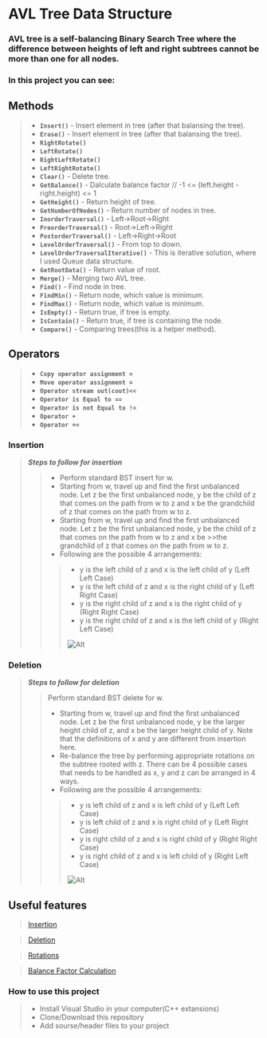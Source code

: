 # AVL Tree Data Structure
### AVL tree is a self-balancing Binary Search Tree where the difference between heights of left and right subtrees cannot be more than one for all nodes. 

### In this project you can see:

## **Methods**
 >- **`Insert()`** - Insert element in tree (after that balansing the tree). 
 >- **`Erase()`** - Insert element in tree (after that balansing the tree).
 >- **`RightRotate()`**
 >- **`LeftRotate()`** 
 >- **`RightLeftRotate()`**
 >- **`LeftRightRotate()`**
 >- **`Clear()`** - Delete tree.
 >- **`GetBalance()`** - Dalculate balance factor //   -1 <= (left.height - right.height) <= 1
 >- **`GetHeight()`** - Return height of tree.
 >- **`GetNumberOfNodes()`** - Return number of nodes in tree.
 >- **`InorderTraversal()`** - Left->Root->Right
 >- **`PreorderTraversal()`** - Root->Left->Right
 >- **`PostorderTraversal()`** - Left->Right->Root
 >- **`LevelOrderTraversal()`** - From top to down.
 >- **`LevelOrderTraversalIterative()`** - This is iterative solution, where I used Queue data structure.
 >- **`GetRootData()`** - Return value of root.
 >- **`Merge()`** - Merging two AVL tree.
 >- **`Find()`** - Find node in tree.
 >- **`FindMin()`** - Return node, which value is minimum.
 >- **`FindMax()`** - Return node, which value is minimum.
 >- **`IsEmpty()`** - Return true, if tree is empty.
 >- **`IsContain()`** - Return true, if tree is containing the node.
 >- **`Compare()`** - Comparing trees(this is a helper method).

## Operators
 >- **`Copy operator assignment =`**
 >- **`Move operator assignment =`**
 >- **`Operator stream out(cout)<<`**
 >- **`Operator is Equal to ==`**
 >- **`Operator is not Equal to !=`**
 >- **`Operator +`**
 >- **`Operator +=`**

### **Insertion**
>**_Steps to follow for insertion_**
>>- Perform standard BST insert for w. 
>>- Starting from w, travel up and find the first unbalanced node. Let z be the first unbalanced node, y be the child of z that comes on the path from w to z and x be the grandchild of z that comes on the path from w to z. 
>>- Starting from w, travel up and find the first unbalanced node. Let z be the first unbalanced node, y be the child of z that comes on the path from w to z and x be >>the grandchild of z that comes on the path from w to z. 
>>- Following are the possible 4 arrangements:
>>>- y is the left child of z and x is the left child of y (Left Left Case)  
>>>- y is the left child of z and x is the right child of y (Left Right Case) 
>>>- y is the right child of z and x is the right child of y (Right Right Case) 
>>>- y is the right child of z and x is the left child of y (Right Left Case)
>>>
>>>![Alt](https://i.ytimg.com/vi/_nyt5QYel3Q/maxresdefault.jpg)

### **Deletion**
>**_Steps to follow for deletion_**
>>Perform standard BST delete for w. 
>>- Starting from w, travel up and find the first unbalanced node. Let z be the first unbalanced node, y be the larger height child of z, and x be the larger height child of y. Note that the definitions of x and y are different from insertion here. 
>>- Re-balance the tree by performing appropriate rotations on the subtree rooted with z. There can be 4 possible cases that needs to be handled as x, y and z can be arranged in 4 ways. 
>>- Following are the possible 4 arrangements: 
>>>- y is left child of z and x is left child of y (Left Left Case) 
>>>- y is left child of z and x is right child of y (Left Right Case) 
>>>- y is right child of z and x is right child of y (Right Right Case) 
>>>- y is right child of z and x is left child of y (Right Left Case)
>>>
>>>![Alt](https://media.geeksforgeeks.org/wp-content/uploads/AVL_TREE_DELETION.jpg)

## Useful features
> [Insertion](https://www.geeksforgeeks.org/avl-tree-set-1-insertion/)

> [Deletion](https://www.geeksforgeeks.org/avl-tree-set-2-deletion/)

> [Rotations](https://www.tutorialspoint.com/data_structures_algorithms/avl_tree_algorithm.htm)

> [Balance Factor Calculation](https://programmerbay.com/avl-tree-a-height-balancing-bst/)

### How to use this project
>- Install Visual Studio in your computer(C++ extansions) 
>- Clone/Download this repository 
>- Add sourse/header files to your project
